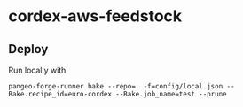 # cordex-aws-feedstock

## Deploy

Run locally with

```
pangeo-forge-runner bake --repo=. -f=config/local.json --Bake.recipe_id=euro-cordex --Bake.job_name=test --prune
```
